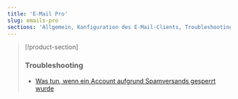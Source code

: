 ```yaml
---
title: 'E-Mail Pro'
slug: emails-pro
sections: 'Allgemein, Konfiguration des E-Mail-Clients, Troubleshooting'
---
```


> [!product-section]
>
> ### Troubleshooting
>
> - [Was tun, wenn ein Account aufgrund Spamversands gesperrt wurde](https://docs.ovh.com/de/microsoft-collaborative-solutions/blocked-wegen-spam)
>
